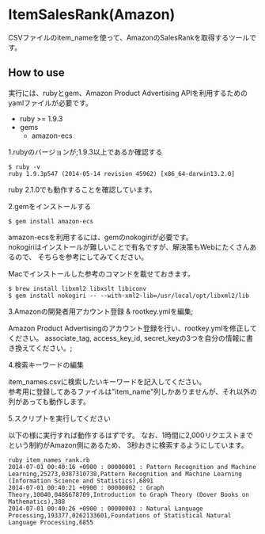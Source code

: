 # ItemSalesRank(Amazon)

CSVファイルのitem_nameを使って、AmazonのSalesRankを取得するツールです。


## How to use

実行には、rubyとgem、Amazon Product Advertising APIを利用するためのyamlファイルが必要です。

* ruby >= 1.9.3
* gems
    * amazon-ecs

1.rubyのバージョンが;1.9.3以上であるか確認する

```
$ ruby -v
ruby 1.9.3p547 (2014-05-14 revision 45962) [x86_64-darwin13.2.0]
```
ruby 2.1.0でも動作することを確認しています。


2.gemをインストールする

```
$ gem install amazon-ecs
```

amazon-ecsを利用するには、gemのnokogiriが必要です。  
nokogiriはインストールが難しいことで有名ですが、解決策もWebにたくさんあるので、
そちらを参考にしてみてください。

Macでインストールした参考のコマンドを載せておきます。

```
$ brew install libxml2 libxslt libiconv
$ gem install nokogiri -- --with-xml2-lib=/usr/local/opt/libxml2/lib
```

3.Amazonの開発者用アカウント登録 & rootkey.ymlを編集;

Amazon Product Advertisingのアカウント登録を行い、rootkey.ymlを修正してください。
associate_tag, access_key_id, secret_keyの3つを自分の情報に書き換えてください。;

4.検索キーワードの編集

item_names.csvに検索したいキーワードを記入してください。  
参考用に登録してあるファイルは"item_name"列しかありませんが、それ以外の列があっても動作します。

5.スクリプトを実行してください

以下の様に実行すれば動作するはずです。
なお、1時間に2,000リクエストまでという制約がAmazon側にあるため、
3秒おきに検索するようにしています。

```
ruby item_names_rank.rb
2014-07-01 00:40:16 +0900 : 00000001 : Pattern Recognition and Machine Learning,25273,0387310738,Pattern Recognition and Machine Learning (Information Science and Statistics),6891
2014-07-01 00:40:21 +0900 : 00000002 : Graph Theory,10040,0486678709,Introduction to Graph Theory (Dover Books on Mathematics),388
2014-07-01 00:40:26 +0900 : 00000003 : Natural Language Processing,193377,0262133601,Foundations of Statistical Natural Language Processing,6855
```
